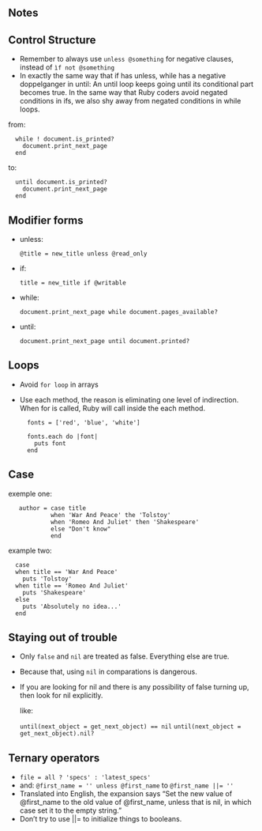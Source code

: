 Notes
------

## Control Structure

- Remember to always use ``unless @something`` for negative clauses, instead of ``ìf not @something``
- In exactly the same way that if has unless, while has a negative doppelganger in until: An until 
loop keeps going until its conditional part becomes true. In the same way that Ruby coders avoid 
negated conditions in ifs, we also shy away from negated conditions in while loops.

from:

  ```
    while ! document.is_printed?
      document.print_next_page
    end

  ```

to:

  ```
    until document.is_printed?
      document.print_next_page
    end

  ```

## Modifier forms

- unless:

  ``@title = new_title unless @read_only``

- if:

  ``title = new_title if @writable``

- while:

  ``document.print_next_page while document.pages_available?``

- until:

  ``document.print_next_page until document.printed?``

## Loops

- Avoid ``for loop`` in arrays
- Use each method, the reason is eliminating one level of indirection. When for is called, 
Ruby will call inside the each method.

  ```
    fonts = ['red', 'blue', 'white']

    fonts.each do |font|
      puts font
    end
  ```

## Case

exemple one:

  ```
     author = case title
              when 'War And Peace' the 'Tolstoy'
              when 'Romeo And Juliet' then 'Shakespeare'
              else "Don't know"
              end
  ```

example two:

  ```
    case
    when title == 'War And Peace'
      puts 'Tolstoy'
    when title == 'Romeo And Juliet'
      puts 'Shakespeare'
    else
      puts 'Absolutely no idea...'
    end
  ```

## Staying out of trouble

- Only ``false`` and ``nil`` are treated as false. Everything else are true.
- Because that, using ``nil`` in comparations is dangerous.
- If you are looking for nil and there is any possibility of false turning up, then look
for nil explicitly.

  like:
  
    ``until(next_object = get_next_object) == nil``
    ``until(next_object = get_next_object).nil?``

## Ternary operators

- ``file = all ? 'specs' : 'latest_specs'``
- and: ``@first_name = '' unless @first_name`` to ``@first_name ||= ''``
- Translated into English, the expansion says “Set the new value of @first_name to
the old value of @first_name, unless that is nil, in which case set it to the empty
string.”
- Don’t try to use ||= to initialize things to booleans.

